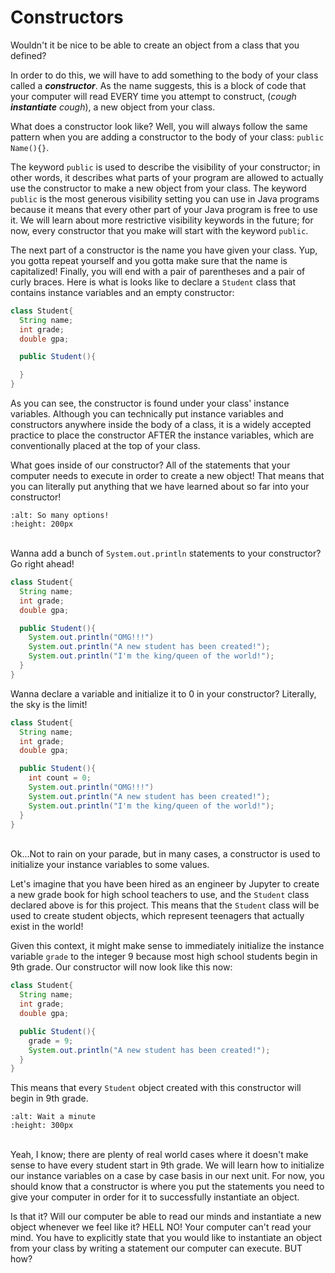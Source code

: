 Constructors
=============

Wouldn't it be nice to be able to create an object from a class that you defined?

In order to do this, we will have to add something to the body of your class called a <b><i>constructor</i></b>. As the name suggests, this is a block of code that your computer will read EVERY time you attempt to construct, (*cough* <b><i>instantiate</i></b> *cough*), a new object from your class.

What does a constructor look like? Well, you will always follow the same pattern when you are adding a constructor to the body of your class: `public Name(){}`.

The keyword `public` is used to describe the visibility of your constructor; in other words, it describes what parts of your program are allowed to actually use the constructor to make a new object from your class. The keyword `public` is the most generous visibility setting you can use in Java programs because it means that every other part of your Java program is free to use it. We will learn about more restrictive visibility keywords in the future; for now, every constructor that you make will start with the keyword `public`.

The next part of a constructor is the name you have given your class. Yup, you gotta repeat yourself and you gotta make sure that the name is capitalized! Finally, you will end with a pair of parentheses and a pair of curly braces. Here is what is looks like to declare a `Student` class that contains instance variables and an empty constructor:

```java
class Student{
  String name;
  int grade;
  double gpa;

  public Student(){

  }
}
```

As you can see, the constructor is found under your class' instance variables. Although you can technically put instance variables and constructors anywhere inside the body of a class, it is a widely accepted practice to place the constructor AFTER the instance variables, which are conventionally placed at the top of your class.

What goes inside of our constructor? All of the statements that your computer needs to execute in order to create a new object! That means that you can literally put anything that we have learned about so far into your constructor!

```{image} https://media1.tenor.com/images/a0aae55a8d64861a8b669e0f69277065/tenor.gif?itemid=12708224
:alt: So many options!
:height: 200px
```

<br>Wanna add a bunch of `System.out.println` statements to your constructor? Go right ahead!

```java
class Student{
  String name;
  int grade;
  double gpa;

  public Student(){
    System.out.println("OMG!!!")
    System.out.println("A new student has been created!");
    System.out.println("I'm the king/queen of the world!");
  }
}
```

Wanna declare a variable and initialize it to 0 in your constructor? Literally, the sky is the limit!

```java
class Student{
  String name;
  int grade;
  double gpa;

  public Student(){
    int count = 0;
    System.out.println("OMG!!!")
    System.out.println("A new student has been created!");
    System.out.println("I'm the king/queen of the world!");
  }
}
```

<br>Ok...Not to rain on your parade, but in many cases, a constructor is used to initialize your instance variables to some values.

Let's imagine that you have been hired as an engineer by Jupyter to create a new grade book for high school teachers to use, and the `Student` class declared above is for this project. This means that the `Student` class will be used to create student objects, which represent teenagers that actually exist in the world!

Given this context, it might make sense to immediately initialize the instance variable `grade` to the integer 9 because most high school students begin in 9th grade. Our constructor will now look like this now:

```java
class Student{
  String name;
  int grade;
  double gpa;

  public Student(){
    grade = 9;
    System.out.println("A new student has been created!");
  }
}
```

This means that every `Student` object created with this constructor will begin in 9th grade.

```{image} https://media.tenor.com/images/46fc1dd0d3a212f4bcc7edfc73303c34/tenor.gif
:alt: Wait a minute
:height: 300px
```
<br>Yeah, I know; there are plenty of real world cases where it doesn't make sense to have every student start in 9th grade. We will learn how to initialize our instance variables on a case by case basis in our next unit. For now, you should know that a constructor is where you put the statements you need to give your computer in order for it to successfully instantiate an object.

Is that it? Will our computer be able to read our minds and instantiate a new object whenever we feel like it? HELL NO! Your computer can't read your mind. You have to explicitly state that you would like to instantiate an object from your class by writing a statement our computer can execute. BUT how?
